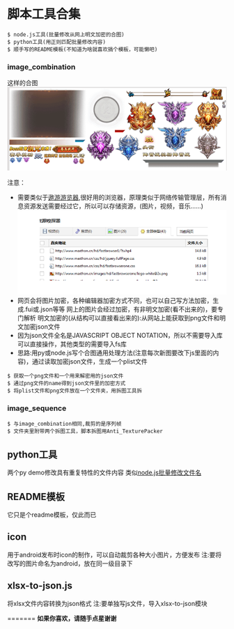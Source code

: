 # 脚本工具合集

``` 
$ node.js工具(批量修改从网上明文加密的合图)
$ python工具(用正则匹配批量修改内容)
$ 顺手写的README模板(不知道为啥就喜欢搞个模板，可能懒吧)
```

### image_combination
这样的合图![error](https://github.com/1768204470/Image.json_to_Image.plist/blob/master/doc/1.png)

注意：
- 需要类似于[遨游游览器](http://www.maxthon.cn),很好用的浏览器，原理类似于网络传输管理层，所有消息资源发送需要经过它，所以可以存储资源，(图片，视频，音乐......)![error](https://github.com/1768204470/Image.json_to_Image.plist/blob/master/doc/2.png)
- 网页会将图片加密，各种编辑器加密方式不同，也可以自己写方法加密，生成.fui或.json等等
  网上的图片会经过加密，有非明文加密(看不出来的)，要专门解析
  明文加密的(从结构可以直接看出来的):从网站上能获取到png文件和明文加密json文件
- 因为json文件全名是JAVASCRIPT OBJECT NOTATION，所以不需要导入库可以直接操作，其他类型的需要导入fs库
- 思路:用py或node.js写个合图通用处理方法(注意每次新图要改下js里面的内容)，通过读取加密json文件，生成一个plist文件
``` 
$ 获取一个png文件和一个用来解密用的json文件
$ 通过png文件的name得到json文件里的加密方式
$ 将plist文件和png文件放在一个文件夹，用拆图工具拆
```

### image_sequence
``` 
$ 与image_combination相同,裁剪的是序列帧
$ 文件夹里附带两个拆图工具，脚本拆图用Anti_TexturePacker
```

## python工具

两个py demo修改具有重复特性的文件内容
类似[node.js批量修改文件名](https://www.cnblogs.com/wushanbao/p/7003308.html)

## README模板

它只是个readme模板，仅此而已

## icon

用于android发布时icon的制作，可以自动裁剪各种大小图片，方便发布
注:要将改写的图片命名为android，放在同一级目录下

## xlsx-to-json.js

将xlsx文件内容转换为json格式
注:要单独写js文件，导入xlsx-to-json模块

=======
**如果你喜欢，请随手点星谢谢**
